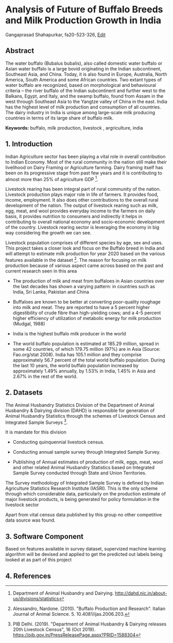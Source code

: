 # Analysis of Future of Buffalo Breeds and Milk Production Growth in India

Gangaprasad Shahapurkar, fa20-523-326, [Edit](https://github.com/cybertraining-dsc/fa20-523-326/blob/master/project/project.md)

## Abstract

The water buffalo (Bubalus bubalis), also called domestic water buffalo or Asian water buffalo is a large bovid originating in the Indian subcontinent, Southeast Asia, and China. Today, it is also found in Europe, Australia, North America, South America and some African countries. Two extant types of water buffalo are recognized, based on morphological and behavioural criteria – the river buffalo of the Indian subcontinent and further west to the Balkans, Egypt, and Italy, and the swamp buffalo, found from Assam in the west through Southeast Asia to the Yangtze valley of China in the east. India has the highest level of milk production and consumption of all countries. The dairy industry in India is unique among large-scale milk producing countries in terms of its large share of buffalo milk.



**Keywords:** buffalo, milk production, livestock , argriculture, india

## 1. Introduction

Indian Agriculture sector has been playing a vital role in overall
contribution to Indian Economy. Most of the rural community in the
nation still make their livelihood on Dairy Framing or Agriculture
farming. Dairy framing itself has been on its progressive stage from
past few years and it is contributing to almost more than 25% of
agriculture GDP [^2].

Livestock rearing has been integral part of rural community of the
nation. Livestock production plays major role in life of farmers. It
provides food, income, employment. It also does other contributions to
the overall rural development of the nation. The output of livestock
rearing such as milk, egg, meat, and wool provides everyday income to
the farmers on daily basis, it provides nutrition to consumers and
indirectly it helps in contributing to overall national economy and
socio-economic development of the country. Livestock rearing sector is
leveraging the economy in big way considering the growth we can see.

Livestock population comprises of different species by age, sex and
uses. This project takes a closer look and focus on the Buffalo breed in
India and will attempt to estimate milk production for year 2020 based
on the various features available in the dataset [^3]. The reason for
focusing on milk production because of various aspect came across based
on the past and current research seen in this area

-   The production of milk and meat from buffaloes in Asian countries
    over the last decades has shown a varying pattern: in countries such
    as India, Sri Lanka, Pakistan and China

-   Buffaloes are known to be better at converting poor-quality roughage
    into milk and meat. They are reported to have a 5 percent higher
    digestibility of crude fibre than high-yielding cows; and a 4-5
    percent higher efficiency of utilization of metabolic energy for
    milk production (Mudgal, 1988)

-   India is the highest buffalo milk producer in the world

-   The world buffalo population is estimated at 185.29 million, spread
    in some 42 countries, of which 179.75 million (97%) are in Asia
    (Source: Fao.org/stat 2008). India has 105.1 million and they
    comprise approximately 56.7 percent of the total world buffalo
    population. During the last 10 years, the world buffalo population
    increased by approximately 1.49% annually, by 1.53% in India, 1.45%
    in Asia and 2.67% in the rest of the world.

## 2. Datasets

The Animal Husbandry Statistics Division of the Department of Animal
Husbandry & Dairying division (DAHD) is responsible for generation of
Animal Husbandry Statistics through the schemes of Livestock Census and
Integrated Sample Surveys [^1].

It is mandate for this division

-   Conducting quinquennial livestock census.

-   Conducting annual sample survey through Integrated Sample Survey.

-   Publishing of Annual estimates of production of milk, eggs, meat,
    wool and other related Animal Husbandry Statistics based on
    Integrated Sample Survey conducted through State and Union
    Territories.

The Survey methodology of Integrated Sample Survey is defined by Indian
Agriculture Statistics Research Institute (IASRI). This is the only
scheme through which considerable data, particularly on the production
estimate of major livestock products, is being generated for policy
formulation in the livestock sector

Apart from vital census data published by this group no other
competitive data source was found.

## 3. Software Component

Based on features available in survey dataset, supervized machine learning algorithm will be devised and applied to get the predicted out labels being looked at as part of this project

## 4. References

[^1]: PIB Delhi. (2019). "Department of Animal Husbandry & Dairying
releases 20th Livestock Census", 16 (Oct 2019).
<https://pib.gov.in/PressReleasePage.aspx?PRID=1588304>

[^2]: Department of Animal Husbandry and Dairying.
<http://dahd.nic.in/about-us/divisions/statistics>

[^3]: Alessandro, Nardone. (2010). "Buffalo Production and Research".
Italian Journal of Animal Science. 5. 10.4081/ijas.2006.203.
